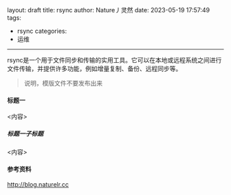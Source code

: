 layout: draft
title: rsync
author: Nature丿灵然
date: 2023-05-19 17:57:49
tags:
  - rsync
categories:
  - 运维
---
rsync是一个用于文件同步和传输的实用工具。它可以在本地或远程系统之间进行文件传输，并提供许多功能，例如增量复制、备份、远程同步等。

<!--more-->

> 说明，模版文件不要发布出来

#### 标题一

<内容>

##### 标题一子标题

<内容>

#### 参考资料

<http://blog.naturelr.cc>